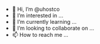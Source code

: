 - 👋 Hi, I’m @uhostco
- 👀 I’m interested in ...
- 🌱 I’m currently learning ...
- 💞️ I’m looking to collaborate on ...
- 📫 How to reach me ...

<!---
uhostco/uhostco is a ✨ special ✨ repository because its `README.md` (this file) appears on your GitHub profile.
You can click the Preview link to take a look at your changes.
--->
